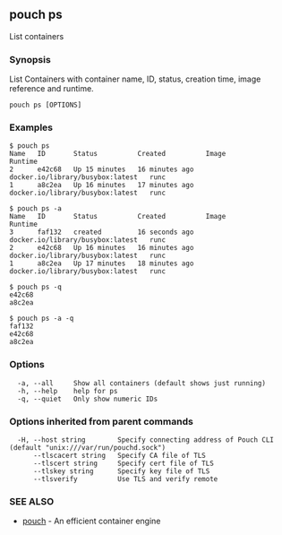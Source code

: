 ## pouch ps

List containers

### Synopsis


List Containers with container name, ID, status, creation time, image reference and runtime.

```
pouch ps [OPTIONS]
```

### Examples

```
$ pouch ps
Name   ID       Status          Created          Image                              Runtime
2      e42c68   Up 15 minutes   16 minutes ago   docker.io/library/busybox:latest   runc
1      a8c2ea   Up 16 minutes   17 minutes ago   docker.io/library/busybox:latest   runc

$ pouch ps -a
Name   ID       Status          Created          Image                              Runtime
3      faf132   created         16 seconds ago   docker.io/library/busybox:latest   runc
2      e42c68   Up 16 minutes   16 minutes ago   docker.io/library/busybox:latest   runc
1      a8c2ea   Up 17 minutes   18 minutes ago   docker.io/library/busybox:latest   runc

$ pouch ps -q
e42c68
a8c2ea

$ pouch ps -a -q
faf132
e42c68
a8c2ea

```

### Options

```
  -a, --all     Show all containers (default shows just running)
  -h, --help    help for ps
  -q, --quiet   Only show numeric IDs
```

### Options inherited from parent commands

```
  -H, --host string        Specify connecting address of Pouch CLI (default "unix:///var/run/pouchd.sock")
      --tlscacert string   Specify CA file of TLS
      --tlscert string     Specify cert file of TLS
      --tlskey string      Specify key file of TLS
      --tlsverify          Use TLS and verify remote
```

### SEE ALSO

* [pouch](pouch.md)	 - An efficient container engine

